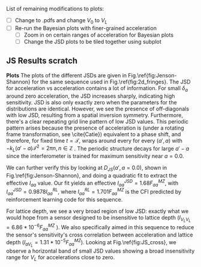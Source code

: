List of remaining modifications to plots:
- [ ] Change to .pdfs and change $V_0$ to $V_L$
- [ ] Re-run the Bayesian plots with finer-grained acceleration
	- [ ] Zoom in on certain ranges of acceleration for Bayesian plots
	- [ ] Change the JSD plots to be tiled together using subplot

## JS Results scratch

**Plots**
The plots of the different JSDs  are given in Fig.\ref{fig:Jenson-Shannon} for the same sequence used in Fig.\ref{fig:2d_fringes}. 
The JSD for acceleration vs acceleration contains a lot of information. For small $\delta_a$ around zero acceleration, the JSD increases sharply, indicating high sensitivity. JSD is also only exactly zero when the parameters for the distributions are identical. However, we see the presence of off-diagonals with low JSD, resulting from a spatial inversion symmetry. Furthermore, there's a clear repeating grid line pattern of low JSD values.  This periodic pattern arises because the presence of acceleration is (under a rotating frame transformation, see \cite{Catie}) equivalent to a phase shift, and therefore, for fixed time $t=\mathcal{T}$, wraps around every for every $(a',a)$ with $- k_L (a'-a)\mathcal{T}^2   = 2\pi n, n\in \mathbb{Z}$ . The periodic structure decays for large $a'-a$ since the interferometer is trained for maximum sensitivity near $a=0.0$.  

We can further verify this by looking at $D_{JS}(a',a=0.0)$, shown in Fig.\ref{fig:Jenson-Shannon}, and doing a quadratic fit to extract the effective $I_{aa}$ value. Our fit yields an effective $I^{JSD}_{aa}=1.68F^{MZ}_{aa}$, with $I^{JSD}_{aa}=0.9878I^{RL}_{aa}$, where $I^{RL}_{aa}=1.701 F^{MZ}_{aa}$ is the CFI predicted by reinforcement learning code for this sequence.

For lattice depth, we see a very broad region of low JSD: exactly what we would hope from a sensor designed to be insensitive to lattice depth ($I_{V_L V_L}= 6.86*10^{-6}F^{MZ}_{aa}$ ). We also  specifically aimed in this sequence to reduce the sensor's sensitivity's cross correlation between acceleration and lattice depth ($I_{aV_L}=1.31*10^{-5}F^{MZ}_{aa}$). Looking at Fig.\ref{fig:JS_cross}, we observe a horizontal band of small JSD values showing a broad insensitivity range for $V_L$ for accelerations close to zero.


